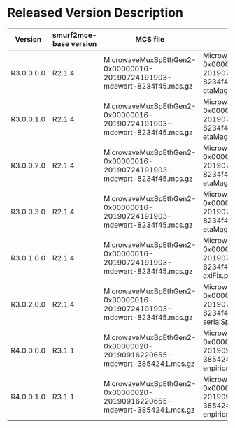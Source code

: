 # Released Version Description

Version      | smurf2mce-base version | MCS file                                                                 | pyrogue tarball                                                                                               | configuration file                    | Server arguments
-------------|------------------------|--------------------------------------------------------------------------|---------------------------------------------------------------------------------------------------------------|---------------------------------------|-----------------------------------
R3.0.0.0.0   | R2.1.4                 | MicrowaveMuxBpEthGen2-0x00000016-20190724191903-mdewart-8234f45.mcs.gz   | MicrowaveMuxBpEthGen2-0x00000016-20190724191903-mdewart-8234f45-etaMagFix.pyrogue.tar.gz                      | defaults_lbonly_c02_bay0.yml (v0.0.0) | -f Int16 -b 524288 --disable-bay1
R3.0.0.1.0   | R2.1.4                 | MicrowaveMuxBpEthGen2-0x00000016-20190724191903-mdewart-8234f45.mcs.gz   | MicrowaveMuxBpEthGen2-0x00000016-20190724191903-mdewart-8234f45-etaMagFix.pyrogue.tar.gz                      | defaults_lbonly_c03_bay0.yml (v0.0.0) | -f Int16 -b 524288 --disable-bay1
R3.0.0.2.0   | R2.1.4                 | MicrowaveMuxBpEthGen2-0x00000016-20190724191903-mdewart-8234f45.mcs.gz   | MicrowaveMuxBpEthGen2-0x00000016-20190724191903-mdewart-8234f45-etaMagFix.pyrogue.tar.gz                      | defaults_lbonly_c02_bay0.yml (v0.0.1) | -f Int16 -b 524288 --disable-bay1
R3.0.0.3.0   | R2.1.4                 | MicrowaveMuxBpEthGen2-0x00000016-20190724191903-mdewart-8234f45.mcs.gz   | MicrowaveMuxBpEthGen2-0x00000016-20190724191903-mdewart-8234f45-etaMagFix.pyrogue.tar.gz                      | defaults_lbonly_c03_bay0.yml (v0.0.1) | -f Int16 -b 524288 --disable-bay1
R3.0.1.0.0   | R2.1.4                 | MicrowaveMuxBpEthGen2-0x00000016-20190724191903-mdewart-8234f45.mcs.gz   | MicrowaveMuxBpEthGen2-0x00000016-20190724191903-mdewart-8234f45-etaMagFix-axiFix.pyrogue.tar.gz               | defaults_lbonly_c03_bay0.yml (v0.0.1) | -f Int16 -b 524288 --disable-bay1
R3.0.2.0.0   | R2.1.4                 | MicrowaveMuxBpEthGen2-0x00000016-20190724191903-mdewart-8234f45.mcs.gz   | MicrowaveMuxBpEthGen2-0x00000016-20190724191903-mdewart-8234f45-etaMagFix-axiFix-serialSpeedup.pyrogue.tar.gz | defaults_lbonly_c03_bay0.yml (v0.0.1) | -f Int16 -b 524288 --disable-bay1
R4.0.0.0.0   | R3.1.1                 | MicrowaveMuxBpEthGen2-0x00000020-20190916220655-mdewart-3854241.mcs.gz   | MicrowaveMuxBpEthGen2-0x00000020-20190915203851-mdewart-3854241-enpirionDisabled.pyrogue.tar.gz               | defaults_lbonly_c02_bay0.yml (v0.0.1) | -f Int16 -b 524288 --disable-bay1
R4.0.0.1.0   | R3.1.1                 | MicrowaveMuxBpEthGen2-0x00000020-20190916220655-mdewart-3854241.mcs.gz   | MicrowaveMuxBpEthGen2-0x00000020-20190915203851-mdewart-3854241-enpirionDisabled.pyrogue.tar.gz               | defaults_lbonly_c03_bay0.yml (v0.0.1) | -f Int16 -b 524288 --disable-bay1
